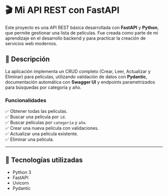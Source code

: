 # 🎬 Mi API REST con FastAPI

Este proyecto es una API REST básica desarrollada con **FastAPI** y **Python**, que permite gestionar una lista de películas. Fue creada como parte de mi aprendizaje en el desarrollo backend y para practicar la creación de servicios web modernos.

## 🚀 Descripción

La aplicación implementa un CRUD completo (Crear, Leer, Actualizar y Eliminar) para películas, utilizando validación de datos con **Pydantic**, documentación automática con **Swagger UI** y endpoints parametrizados para búsquedas por categoría y año.

### Funcionalidades

✅ Obtener todas las películas.  
✅ Buscar una película por `id`.  
✅ Buscar películas por `categoría` y `año`.  
✅ Crear una nueva película con validaciones.  
✅ Actualizar una película existente.  
✅ Eliminar una película.

---

## 🧰 Tecnologías utilizadas

- Python 3
- FastAPI
- Uvicorn
- Pydantic
